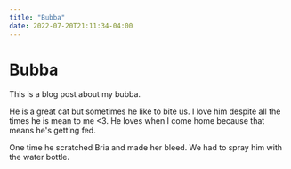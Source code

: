 ```yaml
---
title: "Bubba"
date: 2022-07-20T21:11:34-04:00
---
```


# Bubba

This is a blog post about my bubba.

He is a great cat but sometimes he like to bite us. I love him despite all the times he is mean to me <3. He loves when I come home because that means he's getting fed.

One time he scratched Bria and made her bleed. We had to spray him with the water bottle.
